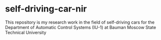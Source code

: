 # self-driving-car-nir
This repository is my research work in the field of self-driving cars for the Department of Automatic Control Systems (IU-1) at Bauman Moscow State Technical University
